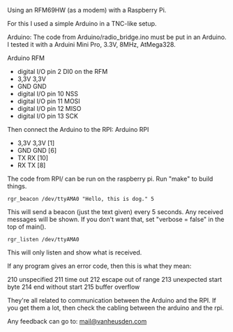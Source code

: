 Using an RFM69HW (as a modem) with a Raspberry Pi.

For this I used a simple Arduino in a TNC-like setup.

Arduino:
The code from Arduino/radio_bridge.ino must be put in an Arduino.
I tested it with a Arduini Mini Pro, 3.3V, 8MHz, AtMega328.

Arduino                 RFM
- digital I/O pin 2     DI0 on the RFM
- 3,3V                  3,3V
- GND                   GND
- digital I/O pin 10    NSS
- digital I/O pin 11    MOSI
- digital I/O pin 12    MISO
- digital I/O pin 13    SCK

Then connect the Arduino to the RPI:
Arduino                 RPI
- 3,3V                  3,3V [1]
- GND                   GND  [6]
- TX                    RX   [10]
- RX                    TX   [8]

The code from RPI/ can be run on the raspberry pi.
Run "make" to build things.

	rgr_beacon /dev/ttyAMA0 "Hello, this is dog." 5

This will send a beacon (just the text given) every 5 seconds.
Any received messages will be shown. If you don't want that,
set "verbose = false" in the top of main().

	rgr_listen /dev/ttyAMA0

This will only listen and show what is received.

If any program gives an error code, then this is what they mean:

210	unspecified
211	time out
212	escape out of range
213	unexpected start byte
214	end without start
215	buffer overflow

They're all related to communication between the Arduino and
the RPI.
If you get them a lot, then check the cabling between the
arduino and the rpi.


Any feedback can go to: mail@vanheusden.com
